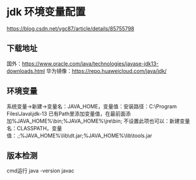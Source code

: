 # jdk 环境变量配置

https://blog.csdn.net/ygc87/article/details/85755798

## 下载地址

国外：https://www.oracle.com/java/technologies/javase-jdk13-downloads.html
华为镜像：https://repo.huaweicloud.com/java/jdk/

## 环境变量

系统变量->新建->变量名：JAVA_HOME，变量值：安装路径：C:\Program Files\Java\jdk-13
已有Path里添加变量值，在最前面添加%JAVA_HOME%\bin;%JAVA_HOME%\jre\bin;
不设置此项也可以：新建变量名：CLASSPATH，变量值：.;%JAVA_HOME%\lib\dt.jar;%JAVA_HOME%\lib\tools.jar

## 版本检测

cmd运行
java -version
javac
